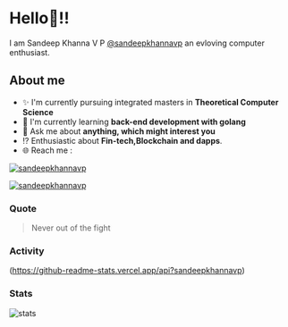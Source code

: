 
  
  
# Hello:wave:!!
I am Sandeep Khanna V P [@sandeepkhannavp](https://github.com/sandeepkhannavp) an evloving computer enthusiast.

## About me
- :sparkles: I'm currently pursuing integrated masters in **Theoretical Computer Science**
- :book: I'm currently learning **back-end development with golang**
- :speech_balloon: Ask me about **anything, which might interest you**
- :interrobang: Enthusiastic about **Fin-tech,Blockchain and dapps**.
- :globe_with_meridians: Reach me :  
  
[![sandeepkhannavp](https://img.shields.io/badge/LinkedIn-0077B5?style=for-the-badge&logo=linkedin&logoColor=white)](https://www.linkedin.com/in/sandeep-khanna-v-p-0b64b819b/)

[![sandeepkhannavp](https://img.shields.io/badge/Instagram-E4405F?style=for-the-badge&logo=instagram&logoColor=white)](https://www.instagram.com/sandeepkhanna_vp/)

<!--
### Interesting things, I found :bangbang:
-->
<!--
## Skills

## Drop a, Hi !
-->

<!-- 
Quotes
>  Always we overestimate the amount of work we can do in a day,  
>  and underestimate the amount we can do in our lifetime.
-->

### Quote
> Never out of the fight

### Activity
<!--START_SECTION:waka-->

(https://github-readme-stats.vercel.app/api?sandeepkhannavp)

<!--END_SECTION:waka-->

### Stats
![stats](https://github-readme-streak-stats.herokuapp.com/?user=sandeepkhannavp)
